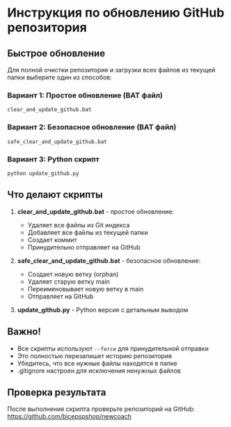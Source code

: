 # Инструкция по обновлению GitHub репозитория

## Быстрое обновление

Для полной очистки репозитория и загрузки всех файлов из текущей папки выберите один из способов:

### Вариант 1: Простое обновление (BAT файл)
```
clear_and_update_github.bat
```

### Вариант 2: Безопасное обновление (BAT файл)
```
safe_clear_and_update_github.bat
```

### Вариант 3: Python скрипт
```
python update_github.py
```

## Что делают скрипты

1. **clear_and_update_github.bat** - простое обновление:
   - Удаляет все файлы из Git индекса
   - Добавляет все файлы из текущей папки
   - Создает коммит
   - Принудительно отправляет на GitHub

2. **safe_clear_and_update_github.bat** - безопасное обновление:
   - Создает новую ветку (orphan)
   - Удаляет старую ветку main
   - Переименовывает новую ветку в main
   - Отправляет на GitHub

3. **update_github.py** - Python версия с детальным выводом

## Важно!

- Все скрипты используют `--force` для принудительной отправки
- Это полностью перезапишет историю репозитория
- Убедитесь, что все нужные файлы находятся в папке
- .gitignore настроен для исключения ненужных файлов

## Проверка результата

После выполнения скрипта проверьте репозиторий на GitHub:
https://github.com/bicepspshop/newcoach
